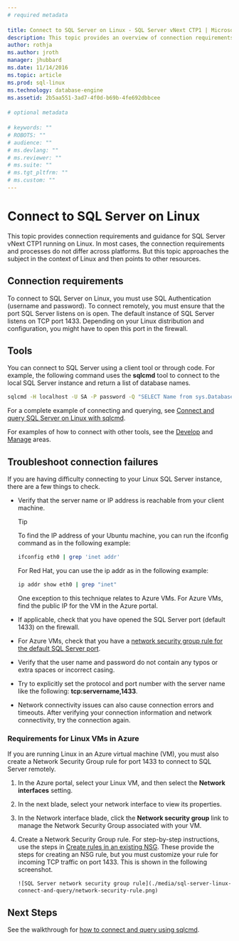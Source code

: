 ```yaml
---
# required metadata

title: Connect to SQL Server on Linux - SQL Server vNext CTP1 | Microsoft Docs
description: This topic provides an overview of connection requirements for SQL Server on Linux. The sqlcmd tool is used for an example.
author: rothja 
ms.author: jroth 
manager: jhubbard
ms.date: 11/14/2016
ms.topic: article
ms.prod: sql-linux
ms.technology: database-engine
ms.assetid: 2b5aa551-3ad7-4f0d-b69b-4fe692dbbcee

# optional metadata

# keywords: ""
# ROBOTS: ""
# audience: ""
# ms.devlang: ""
# ms.reviewer: ""
# ms.suite: ""
# ms.tgt_pltfrm: ""
# ms.custom: ""
---
```

# Connect to SQL Server on Linux

This topic provides connection requirements and guidance for SQL Server vNext CTP1 running on Linux. In most cases, the connection requirements and processes do not differ across platforms. But this topic approaches the subject in the context of Linux and then points to other resources.

## Connection requirements
To connect to SQL Server on Linux, you must use SQL Authentication (username and password). To connect remotely, you must ensure that the port SQL Server listens on is open. The default instance of SQL Server listens on TCP port 1433. Depending on your Linux distribution and configuration, you might have to open this port in the firewall. 

## Tools
You can connect to SQL Server using a client tool or through code. For example, the following command uses the **sqlcmd** tool to connect to the local SQL Server instance and return a list of database names. 

```bash
sqlcmd -H localhost -U SA -P password -Q "SELECT Name from sys.Databases"
```

For a complete example of connecting and querying, see [Connect and query SQL Server on Linux with sqlcmd](sql-server-linux-connect-and-query-sqlcmd.md).

For examples of how to connect with other tools, see the [Develop](sql-server-linux-develop-overview.md) and [Manage](sql-server-linux-management-overview.md) areas. 

## <a id="troubleshoot"></a> Troubleshoot connection failures
If you are having difficulty connecting to your Linux SQL Server instance, there are a few things to check. 

- Verify that the server name or IP address is reachable from your client machine.

    > [!TIP]
    > To find the IP address of your Ubuntu machine, you can run the ifconfig command as in the following example:
    >
    >    ```bash
    >    ifconfig eth0 | grep 'inet addr'
    >    ```
    > For Red Hat, you can use the ip addr as in the following example:
    >
    >    ```bash
    >    ip addr show eth0 | grep "inet"
    >    ```
    > One exception to this technique relates to Azure VMs. For Azure VMs, find the public IP for the VM in the Azure portal.

- If applicable, check that you have opened the SQL Server port (default 1433) on the firewall.

- For Azure VMs, check that you have a [network security group rule for the default SQL Server port](#azure).

- Verify that the user name and password do not contain any typos or extra spaces or incorrect casing.

- Try to explicitly set the protocol and port number with the server name like the following: **tcp:servername,1433**.

- Network connectivity issues can also cause connection errors and timeouts. After verifying your connection information and network connectivity, try the connection again.

### <a id="azure"></a> Requirements for Linux VMs in Azure
If you are running Linux in an Azure virtual machine (VM), you must also create a Network Security Group rule for port 1433 to connect to SQL Server remotely.

1. In the Azure portal, select your Linux VM, and then select the **Network interfaces** setting. 

2. In the next blade, select your network interface to view its properties.

3. In the Network interface blade, click the **Network security group** link to manage the Network Security Group associated with your VM.

4. Create a Network Security Group rule. For step-by-step instructions, use the steps in [Create rules in an existing NSG](https://docs.microsoft.com/azure/virtual-network/virtual-networks-create-nsg-arm-pportal#create-rules-in-an-existing-nsg). These provide the steps for creating an NSG rule, but you must customize your rule for incoming TCP traffic on port 1433. This is shown in the following screenshot.

    ```
    ![SQL Server network security group rule](./media/sql-server-linux-connect-and-query/network-security-rule.png)
    ```
    
## Next Steps
See the walkthrough for [how to connect and query using sqlcmd](sql-server-linux-connect-and-query-sqlcmd.md).

